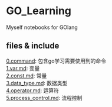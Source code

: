 # GO_Learning
   Myself notebooks for GOlang

## files & include

[0.command](0.command.md): 包含go学习需要使用到的命令  
[1.var.md](1.var.md): 变量  
[2.const.md](2.const.md): 常量  
[3.data_type.md](3.data_type.md): 数据类型  
[4.operator.md](4.operator.md): 运算符  
[5.process_control.md](5.process_control.md): 流程控制  